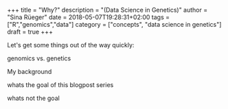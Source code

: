 +++
title = "Why?"
description = "(Data Science in Genetics)"
author = "Sina R&uuml;eger"
date = 2018-05-07T19:28:31+02:00
tags = ["R","genomics","data"]
category = ["concepts", "data science in genetics"]
draft = true
+++

Let's get some things out of the way quickly: 

genomics vs. genetics

My background

whats the goal of this blogpost series

whats not the goal